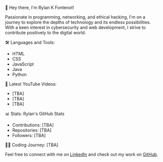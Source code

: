 👋 Hey there, I'm Rylan K Fontenot!

Passionate in programming, networking, and ethical hacking, I'm on a journey to explore the depths of technology and its endless possibilities. With a keen interest in cybersecurity and web development, I strive to contribute positively to the digital world.

🛠️ Languages and Tools:
- HTML
- CSS
- JavaScript
- Java
- Python

🎥 Latest YouTube Videos:
- [TBA]
- [TBA]
- [TBA]

📊 Stats:
Rylan's GitHub Stats
- Contributions: [TBA]
- Repositories: [TBA]
- Followers: [TBA]

👨‍💻 Coding Journey:
[TBA]

Feel free to connect with me on [LinkedIn](https://www.linkedin.com/in/rylankfontenot/) and check out my work on [GitHub](https://github.com/rylankfontenot).
